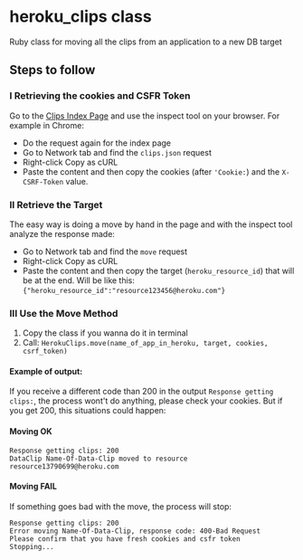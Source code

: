 # heroku_clips class
Ruby class for moving all the clips from an application to a new DB target

## Steps to follow

### I Retrieving the cookies and CSFR Token
Go to the [Clips Index Page](https://dataclips.heroku.com/clips) and use the inspect tool on your browser. For example in Chrome:
  * Do the request again for the index page
  * Go to Network tab and find the `clips.json` request
  * Right-click Copy as cURL
  * Paste the content and then copy the cookies (after `'Cookie:`) and the `X-CSRF-Token` value.

### II Retrieve the Target
The easy way is doing a move by hand in the page and with the inspect tool analyze the response made:
  * Go to Network tab and find the `move` request
  * Right-click Copy as cURL
  * Paste the content and then copy the target (`heroku_resource_id`) that will be at the end. Will be like this: `{"heroku_resource_id":"resource123456@heroku.com"}`

### III Use the Move Method

1. Copy the class if you wanna do it in terminal
2. Call: `HerokuClips.move(name_of_app_in_heroku, target, cookies, csrf_token)`

#### Example of output:
If you receive a different code than 200 in the output `Response getting clips:`,  the process wont't do anything, please check your cookies. But if you get 200, this situations could happen:

#### Moving OK
```
Response getting clips: 200
DataClip Name-Of-Data-Clip moved to resource resource13790699@heroku.com
```

#### Moving FAIL
If something goes bad with the move, the process will stop:

```
Response getting clips: 200
Error moving Name-Of-Data-Clip, response code: 400-Bad Request
Please confirm that you have fresh cookies and csfr token
Stopping...
```
